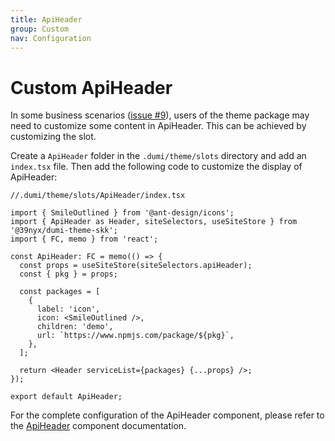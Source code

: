 ```yaml
---
title: ApiHeader
group: Custom
nav: Configuration
---
```


# Custom ApiHeader

In some business scenarios ([issue #9](https://github.com/arvinxx/@39nyx/dumi-theme-skk/issues/9#issuecomment-1459116041)), users of the theme package may need to customize some content in ApiHeader. This can be achieved by customizing the slot.

Create a `ApiHeader` folder in the `.dumi/theme/slots` directory and add an `index.tsx` file. Then add the following code to customize the display of ApiHeader:

```tsx | pure
//.dumi/theme/slots/ApiHeader/index.tsx

import { SmileOutlined } from '@ant-design/icons';
import { ApiHeader as Header, siteSelectors, useSiteStore } from '@39nyx/dumi-theme-skk';
import { FC, memo } from 'react';

const ApiHeader: FC = memo(() => {
  const props = useSiteStore(siteSelectors.apiHeader);
  const { pkg } = props;

  const packages = [
    {
      label: 'icon',
      icon: <SmileOutlined />,
      children: 'demo',
      url: `https://www.npmjs.com/package/${pkg}`,
    },
  ];

  return <Header serviceList={packages} {...props} />;
});

export default ApiHeader;
```

For the complete configuration of the ApiHeader component, please refer to the [ApiHeader](/components/api-header) component documentation.
